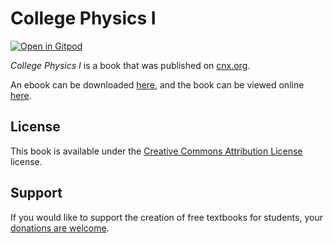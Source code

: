 # College Physics I

[![Open in Gitpod](https://gitpod.io/button/open-in-gitpod.svg)](https://gitpod.io/from-referrer/)

_College Physics I_ is a book that was published on [cnx.org](https://cnx.org/).

An ebook can be downloaded [here](https://github.com/cnx-user-books/cnxbook-college-physics-i/releases/latest), and the book can be viewed online [here](https://github.com/cnx-user-books/cnxbook-college-physics-i/releases/latest).

## License
This book is available under the [Creative Commons Attribution License](./LICENSE) license.

## Support
If you would like to support the creation of free textbooks for students, your [donations are welcome](https://riceconnect.rice.edu/donation/support-openstax-banner).
